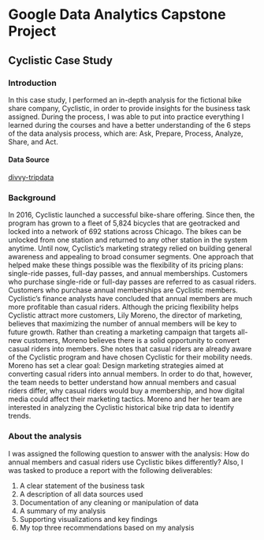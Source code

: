 # Google Data Analytics Capstone Project
## Cyclistic Case Study

### Introduction
In this case study, I performed an in-depth analysis for the fictional bike share company, Cyclistic, in order to provide insights for the business task assigned. During the process, I was able to put into practice everything I learned during the courses and have a better understanding of the 6 steps of the data analysis process, which are: Ask, Prepare, Process, Analyze, Share, and Act.

#### Data Source
[divvy-tripdata](https://divvy-tripdata.s3.amazonaws.com/index.html)

### Background
In 2016, Cyclistic launched a successful bike-share offering. Since then, the program has grown to a fleet of 5,824 bicycles that are geotracked and locked into a network of 692 stations across Chicago. The bikes can be unlocked from one station and returned to any other station in the system anytime. 
Until now, Cyclistic’s marketing strategy relied on building general awareness and appealing to broad consumer segments. One approach that helped make these things possible was the flexibility of its pricing plans: single-ride passes, full-day passes, and annual memberships. Customers who purchase single-ride or full-day passes are referred to as casual riders. Customers who purchase annual memberships are Cyclistic members. 
Cyclistic’s finance analysts have concluded that annual members are much more profitable than casual riders. Although the pricing flexibility helps Cyclistic attract more customers, Lily Moreno, the director of marketing, believes that maximizing the number of annual members will be key to future growth. Rather than creating a marketing campaign that targets all-new customers, Moreno believes there is a solid opportunity to convert casual riders into members. She notes that casual riders are already aware of the Cyclistic program and have chosen Cyclistic for their mobility needs.
Moreno has set a clear goal: Design marketing strategies aimed at converting casual riders into annual members. In order to do that, however, the team needs to better understand how annual members and casual riders differ, why casual riders would buy a membership, and how digital media could affect their marketing tactics. Moreno and her her team are interested in analyzing the Cyclistic historical bike trip data to identify trends.

### About the analysis
I was assigned the following question to answer with the analysis: How do annual members and casual riders use Cyclistic bikes differently?
Also, I was tasked to produce a report with the following deliverables:
1. A clear statement of the business task
2. A description of all data sources used
3. Documentation of any cleaning or manipulation of data
4. A summary of my analysis
5. Supporting visualizations and key findings
6. My top three recommendations based on my analysis
